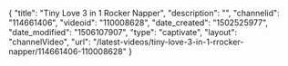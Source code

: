 {
    "title": "Tiny Love 3 in 1 Rocker Napper",
    "description": "",
    "channelid": "114661406",
    "videoid": "110008628",
    "date_created": "1502525977",
    "date_modified": "1506107907",
    "type": "captivate",
    "layout": "channelVideo",
    "url": "\/latest-videos\/tiny-love-3-in-1-rrocker-napper\/114661406-110008628"
}